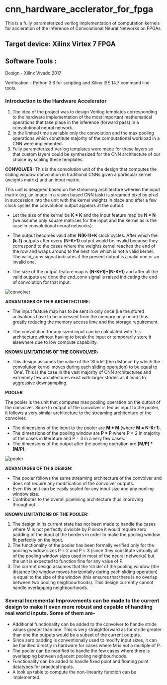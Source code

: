 # cnn_hardware_acclerator_for_fpga
This is a fully parameterized verilog implementation of computation kernels for accleration of the Inference of Convolutional Neural Networks on FPGAs

## Target device: Xilinx Virtex 7 FPGA
## Software Tools : 
Design - Xilinx Vivado 2017

Verification - Python 3.6 for scripting and Xilinx ISE 14.7 command line tools.

### Introduction to the Hardware Accelerator

1.	The idea of the project was to design Verilog templates corresponding to the hardware implementation of the most important mathematical operations that take place in the inference (forward pass) in a convolutional neural network.
2.	In the limited time available only the convolution and the max pooling operations which constitute majority of the computational workload in a CNN were implemented.
3.	Fully parameterized Verilog templates were made for these layers so that custom layers could be synthesized for the CNN architecture of our choice by scaling these templates.

**CONVOLVER:**
This is the convolution unit of the design that computes the sliding window convolution in traditional CNNs given a particular kernel (weights matrix) and an input matrix.

This unit is designed based on the streaming architecture wherein the input matrix (eg. an image in a vision based CNN task) is streamed pixel by pixel in succession into the unit with the kernel weights in place and after a few clock cycles the convolution output appears at the output.

-	Let the size of the kernel be **K * K** and the input feature map be **N * N** (we assume only square matrices for the input and the kernel as is the case in convolutional neural networks).

-	The output becomes valid after **N(K-1)+K** clock cycles. After which the **(k-1)** outputs after every **(N-K+1)** output would be invalid because they correspond to the cases where the weights kernel reaches the end of the row and wraps around to the next row which is not a valid kernel. The valid_conv signal indicates if the present output is a valid one or an invalid one.
 
-	The size of the output feature map is **(N-K+1)*(N-K+1)** and after all the valid outputs are done the end_conv signal is raised indicating the end of convolution for that input.

![convolver](https://user-images.githubusercontent.com/25367201/42937416-91ca9b4e-8b6c-11e8-99e7-0d1ebb9f06f4.jpg)

**ADVANTAGES OF THIS ARCHITECTURE:**

-	The input feature map has to be sent in only once (i.e the stored activations have to be accessed from the memory only once) thus greatly reducing the memory access time and the storage requirement.

-	The convolution for any sized input can be calculated with this architecture without having to break the input or temporarily store it elsewhere due to low compute capability.

**KNOWN LIMITATIONS OF THE CONVOLVER:**

-	This design assumes the value of the ‘Stride’ (the distance by which the convolution kernel moves during each sliding operation) to be equal to ‘One’. This is the case in the vast majority of CNN architectures and extremely few architectures exist with larger strides as it leads to aggressive downsampling.

**POOLER**
 
The pooler is the unit that computes max pooling operation on the output of the convolver. Since to output of the convolver is fed as input to the pooler, it follows a very similar architecture to the streaming architecture of the convolver.
-	The dimensions of the input to the pooler are **M * M** (where **M = N-K+1**).
-	The dimensions of the pooling window are **P * P** where P = 2 in majority of the cases in literature and P = 3 in a very few cases.
-	The dimensions of the output after the pooling operation are **(M/P) * (M/P)**.

![pooler](https://user-images.githubusercontent.com/25367201/42937525-db3c845e-8b6c-11e8-937b-351a52e2056f.jpg)

**ADVANTAGES OF THIS DESIGN:**
-	The pooler follows the same streaming architecture of the convolver and does not require any modification of the convolver outputs. 
-	Even this unit can be easily scaled for any input size and any pooling window size.
-	Contributes to the overall pipelining architecture thus improving throughput.

**KNOWN LIMITATIONS OF THE POOLER:**
1.	The design in its current state has not been made to handle the cases where M is not perfectly divisible by P since it would require zero padding of the input at the borders in order to make the pooling window fit perfectly on the input.
2.	The functionality of the pooler has been formally verified only for the pooling window sizes  P = 2 and P = 3 (since they constitute virtually all of the pooling window sizes used in most of the neural networks) but the unit is expected to function fine for any value of P.
3.	The current design assumes that the ‘stride’ of the pooling window (the distance the window moves horizontally during each sliding operation) is equal to the size of the window (this ensures that there is no overlap between two pooling neighbourhoods). This design currently cannot handle overlapping neighbourhoods.

### Several Incremental Improvements can be made to the current design to make it even more robust and capable of handling real world inputs. Some of them are-
-	Additional functionality can be added to the convolver to handle stride values greater than one. This is very straightforward as for stride greater than one the outputs would be a subset of the current outputs.
-	Since zero padding is conventionally used to modify input sizes, it can be handled directly in hardware for cases where M is not a multiple of P.
-	The pooler can be modified to handle the few cases where there is overlapping between adjacent pooling neighbourhoods.
-	Functionality can be added to handle fixed point and floating point datatypes for practical inputs.
-	A look up table to compute the non-linearity function can be implemented.  

